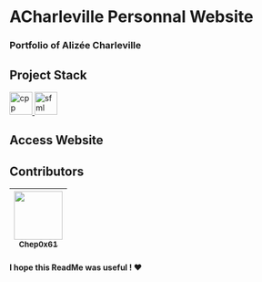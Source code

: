 # ACharleville Personnal Website

### Portfolio of Alizée Charleville

## Project Stack

<a href="https://fr.reactjs.org/" target="_blank" rel="noreferrer"> 
        <img src="https://cdn4.iconfinder.com/data/icons/logos-3/600/React.js_logo-512.png" alt="cpp" width="40" height="40"/>
</a>
<a href="https://tailwindcss.com/" target="_blank" rel="noreferrer"> 
        <img src="https://upload.wikimedia.org/wikipedia/commons/thumb/d/d5/Tailwind_CSS_Logo.svg/1024px-Tailwind_CSS_Logo.svg.png" alt="sfml" width="40" height="40"/>
</a>

## Access Website

<a href="https://acharleville.art" target="_blank" rel="noreferrer"> </a>

## Contributors

| [<img src="https://github.com/Chep0x61.png?size=85" width=85><br><sub>Chep0x61</sub>](https://github.com/Chep0x61) 
| :---:

#### I hope this ReadMe was useful ! :heart:
